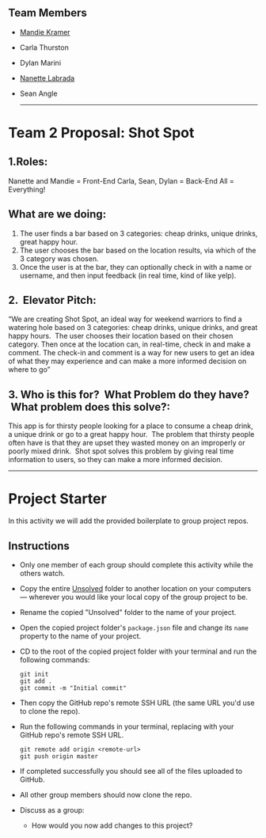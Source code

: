  ## Team Members
  
- [Mandie Kramer](https://github.com/ImpunityJainne)
- Carla Thurston
- Dylan Marini
- [Nanette Labrada](https://github.com/nlabrada)
- Sean Angle
  
  ---

# Team 2 Proposal: Shot Spot

## 1.Roles:

Nanette and Mandie = Front-End
Carla, Sean, Dylan = Back-End
All = Everything!  

## What are we doing:  

1. The user finds a bar based on 3 categories: cheap drinks, unique drinks, great happy hour. 
2. The user chooses the bar based on the location results, via which of the 3 category was chosen. 
3. Once the user is at the bar, they can optionally check in with a name or username, and then input feedback (in real time, kind of like yelp). 

## 2.  Elevator Pitch:

“We are creating Shot Spot, an ideal way for weekend warriors to find a watering hole based on 3 categories: cheap drinks, unique drinks, and great happy hours.  The user chooses their location based on their chosen category.  Then once at the location can, in real-time, check in and make a comment.  The check-in and comment is a way for new users to get an idea of what they may experience and can make a more informed decision on where to go”

## 3. Who is this for?  What Problem do they have?  What problem does this solve?:

This app is for thirsty people looking for a place to consume a cheap drink, a unique drink or go to a great happy hour.  The problem that thirsty people often have is that they are upset they wasted money on an improperly or poorly mixed drink.  Shot spot solves this problem by giving real time information to users, so they can make a more informed decision.

---

# Project Starter

In this activity we will add the provided boilerplate to group project repos.

## Instructions

* Only one member of each group should complete this activity while the others watch.

* Copy the entire [Unsolved](Unsolved) folder to another location on your computers &mdash; wherever you would like your local copy of the group project to be.

* Rename the copied "Unsolved" folder to the name of your project.

* Open the copied project folder's `package.json` file and change its `name` property to the name of your project.

* CD to the root of the copied project folder with your terminal and run the following commands:

  ```
  git init
  git add .
  git commit -m "Initial commit"
  ```

* Then copy the GitHub repo's remote SSH URL (the same URL you'd use to clone the repo).

* Run the following commands in your terminal, replacing <remote-url> with your GitHub repo's remote SSH URL.

  ```
  git remote add origin <remote-url>
  git push origin master
  ```

* If completed successfully you should see all of the files uploaded to GitHub.

* All other group members should now clone the repo.

* Discuss as a group:

  * How would you now add changes to this project?
